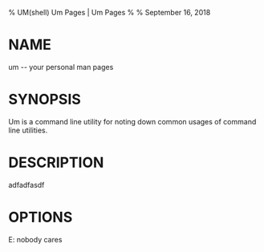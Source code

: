 % UM(shell) Um Pages | Um Pages
% 
% September 16, 2018
# NAME
um -- your personal man pages

# SYNOPSIS

Um is a command line utility for noting down common usages of command line
utilities.

# DESCRIPTION

adfadfasdf
# OPTIONS

E:
nobody cares
